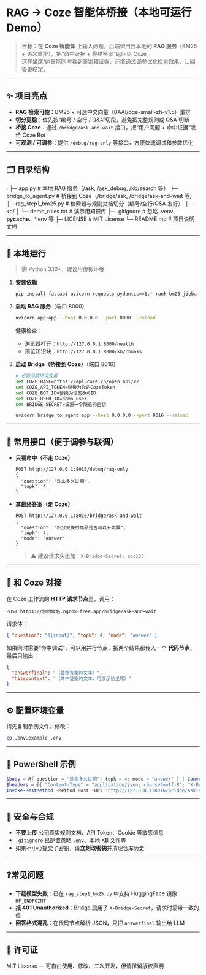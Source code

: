 # RAG → Coze 智能体桥接（本地可运行 Demo）

> **目标**：在 **Coze 智能体** 上输入问题，后端调用我本地的 **RAG 服务**（BM25 + 语义重排），把“命中证据 + 最终答案”返回给 Coze。  
这样坐席/运营能同时看到答案和证据，还能通过调参优化检索效果，让回答更稳定。

---

## ✨ 项目亮点
- **RAG 检索可控**：BM25 + 可选中文向量（BAAI/bge-small-zh-v1.5）重排
- **切分更稳**：优先按“编号 / 空行 / Q&A”切段，避免把完整规则或 Q&A 切断
- **桥接 Coze**：通过 `/bridge/ask-and-wait` 接口，把“用户问题 + 命中证据”发给 Coze Bot
- **可观测 / 可调参**：提供 `/debug/rag-only` 等接口，方便快速调试和参数优化

---

## 🗂 目录结构
.
├─ app.py                # 本地 RAG 服务（/ask, /ask_debug, /kb/search 等）
├─ bridge_to_agent.py    # 桥接到 Coze（/bridge/ask, /bridge/ask-and-wait 等）
├─ rag_step1_bm25.py     # 检索器与规则文档切分（编号/空行/Q&A 友好）
├─ kb/
│  └─ demo_rules.txt     # 演示用知识库
├─ .gitignore            # 忽略 .venv、__pycache__、*.env 等
├─ LICENSE               # MIT License
└─ README.md             # 项目说明文档

---

## 🚀 本地运行
> 需 Python 3.10+，建议用虚拟环境

1. **安装依赖**
   ```bash
   pip install fastapi uvicorn requests pydantic==1.* rank-bm25 jieba sentence-transformers numpy
   ```

2. **启动 RAG 服务**（端口 8000）
   ```bash
   uvicorn app:app --host 0.0.0.0 --port 8000 --reload
   ```
   健康检查：
   - 浏览器打开：`http://127.0.0.1:8000/health`
   - 预览知识块：`http://127.0.0.1:8000/kb/chunks`

3. **启动 Bridge（桥接到 Coze）**（端口 8016）
   ```bash
   # 设置必要环境变量
   set COZE_BASE=https://api.coze.cn/open_api/v2
   set COZE_API_TOKEN=替换为你的CozeToken
   set COZE_BOT_ID=替换为你的BotID
   set COZE_USER_ID=demo_user
   set BRIDGE_SECRET=设置一个随意的密钥

   uvicorn bridge_to_agent:app --host 0.0.0.0 --port 8016 --reload
   ```

---

## 🔌 常用接口（便于调参与联调）
- **只看命中（不走 Coze）**
  ```
  POST http://127.0.0.1:8016/debug/rag-only
  {
    "question": "洗车多久过期",
    "topk": 4
  }
  ```

- **拿最终答案（走 Coze）**
  ```
  POST http://127.0.0.1:8016/bridge/ask-and-wait
  {
    "question": "积分兑换的商品是否可以开发票",
    "topk": 4,
    "mode": "answer"
  }
  ```
  > ⚠️ 建议请求头里加：`X-Bridge-Secret: abc123`

---

## 🌉 和 Coze 对接
在 Coze 工作流的 **HTTP 请求节点**里，调用：
```
POST https://你的域名.ngrok-free.app/bridge/ask-and-wait
```

请求体：
```json
{ "question": "${input}", "topk": 4, "mode": "answer" }
```

如果同时需要“命中调试”，可以用并行节点，把两个结果都传入一个 **代码节点**，最后只输出：
```json
{
  "answerfinal": "（最终答案纯文本）",
  "hitscontext": "（命中证据纯文本，可展示给坐席）"
}
```

---

## ⚙️ 配置环境变量

请先复制示例文件并修改：

```bash
cp .env.example .env
```

---

## 🧪 PowerShell 示例
```powershell
$body = @{ question = "洗车多久过期"; topk = 4; mode = "answer" } | ConvertTo-Json -Compress
$headers = @{ "Content-Type" = "application/json; charset=utf-8"; "X-Bridge-Secret" = "abc123" }
Invoke-RestMethod -Method Post -Uri "http://127.0.0.1:8016/bridge/ask-and-wait" -Headers $headers -Body $body
```

---

## 🔐 安全与合规
- **不要上传** 公司真实规则文档、API Token、Cookie 等敏感信息
- `.gitignore` 已配置忽略 `.env`、本地 KB 文件等
- 如果不小心提交了密钥，请**立刻改密钥**并清理仓库历史

---

## ❓常见问题
- **下载模型失败**：已在 `rag_step1_bm25.py` 中支持 HuggingFace 镜像 `HF_ENDPOINT`
- **报 401 Unauthorized**：Bridge 启用了 `X-Bridge-Secret`，请求时需带一致的值
- **回答格式混乱**：在代码节点解析 JSON，只把 `answerfinal` 输出给 LLM

---

## 📄 许可证
MIT License — 可自由使用、修改、二次开发，但请保留版权声明
